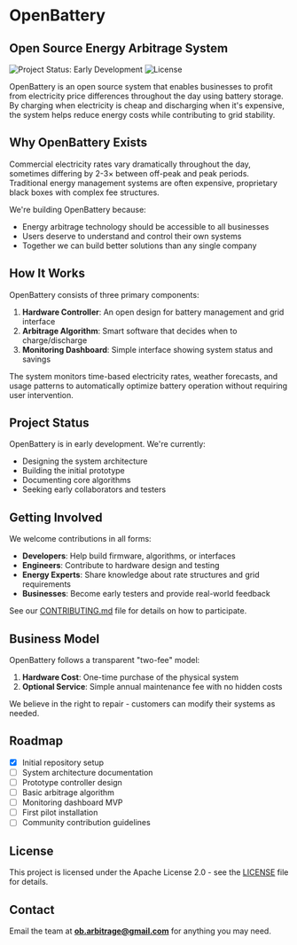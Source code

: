 # OpenBattery

## Open Source Energy Arbitrage System

![Project Status: Early Development](https://img.shields.io/badge/Status-Early%20Development-orange)
![License](https://img.shields.io/badge/License-Apache%202.0-blue.svg)

OpenBattery is an open source system that enables businesses to profit from electricity price differences throughout the day using battery storage. By charging when electricity is cheap and discharging when it's expensive, the system helps reduce energy costs while contributing to grid stability.

## Why OpenBattery Exists

Commercial electricity rates vary dramatically throughout the day, sometimes differing by 2-3× between off-peak and peak periods. Traditional energy management systems are often expensive, proprietary black boxes with complex fee structures.

We're building OpenBattery because:

- Energy arbitrage technology should be accessible to all businesses
- Users deserve to understand and control their own systems
- Together we can build better solutions than any single company

## How It Works

OpenBattery consists of three primary components:

1. **Hardware Controller**: An open design for battery management and grid interface
2. **Arbitrage Algorithm**: Smart software that decides when to charge/discharge
3. **Monitoring Dashboard**: Simple interface showing system status and savings

The system monitors time-based electricity rates, weather forecasts, and usage patterns to automatically optimize battery operation without requiring user intervention.

## Project Status

OpenBattery is in early development. We're currently:

- Designing the system architecture
- Building the initial prototype
- Documenting core algorithms
- Seeking early collaborators and testers

## Getting Involved

We welcome contributions in all forms:

- **Developers**: Help build firmware, algorithms, or interfaces
- **Engineers**: Contribute to hardware design and testing
- **Energy Experts**: Share knowledge about rate structures and grid requirements
- **Businesses**: Become early testers and provide real-world feedback

See our [CONTRIBUTING.md](CONTRIBUTING.md) file for details on how to participate.

## Business Model

OpenBattery follows a transparent "two-fee" model:

1. **Hardware Cost**: One-time purchase of the physical system
2. **Optional Service**: Simple annual maintenance fee with no hidden costs

We believe in the right to repair - customers can modify their systems as needed.

## Roadmap

- [x] Initial repository setup
- [ ] System architecture documentation
- [ ] Prototype controller design
- [ ] Basic arbitrage algorithm
- [ ] Monitoring dashboard MVP
- [ ] First pilot installation
- [ ] Community contribution guidelines

## License

This project is licensed under the Apache License 2.0 - see the [LICENSE](LICENSE) file for details.

## Contact

Email the team at **ob.arbitrage@gmail.com** for anything you may need.
